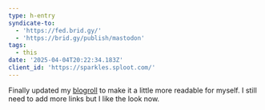 ```yaml
---
type: h-entry
syndicate-to:
  - 'https://fed.brid.gy/'
  - 'https://brid.gy/publish/mastodon'
tags:
  - this
date: '2025-04-04T20:22:34.183Z'
client_id: 'https://sparkles.sploot.com/'
---
```

Finally updated my [blogroll](/linkroll) to make it a little more readable for myself. I still need to add more links but I like the look now.
